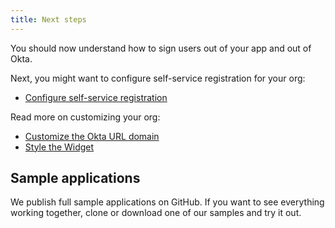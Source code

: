 ```yaml
---
title: Next steps
---
```

You should now understand how to sign users out of your app and out of Okta.

Next, you might want to configure self-service registration for your org:

* [Configure self-service registration](/docs/guides/set-up-self-service-registration/)

Read more on customizing your org:

* [Customize the Okta URL domain](/docs/guides/custom-url-domain/)
* [Style the Widget](/docs/guides/style-the-widget/style-okta-hosted/)

## Sample applications

We publish full sample applications on GitHub. If you want to see everything working together, clone or download one of our samples and try it out.

<StackSnippet snippet="samples"/>
